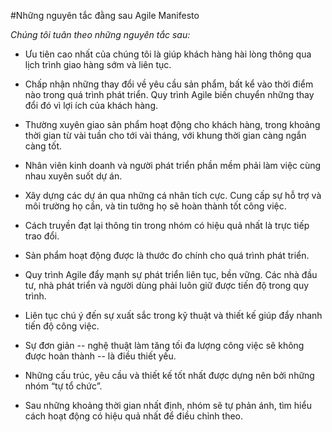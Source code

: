 #Những nguyên tắc đằng sau Agile Manifesto

*Chúng tôi tuân theo những nguyên tắc sau:*

* Ưu tiên cao nhất của chúng tôi là giúp khách hàng hài lòng thông qua lịch trình giao hàng sớm và liên tục.

* Chấp nhận những thay đổi về yêu cầu sản phẩm, bất kể vào thời điểm nào trong quá trình phát triển. Quy trình Agile biến chuyển những thay đổi đó vì lợi ích của khách hàng.

* Thường xuyên giao sản phẩm hoạt động cho khách hàng, trong khoảng thời gian từ vài tuần cho tới vài tháng, với khung thời gian càng ngắn càng tốt.

* Nhân viên kinh doanh và người phát triển phần mềm phải làm việc cùng nhau xuyên suốt dự án.

* Xây dựng các dự án qua những cá nhân tích cực. Cung cấp sự hỗ trợ và môi trường họ cần, và tin tưởng họ sẽ hoàn thành tốt công việc.

* Cách truyền đạt lại thông tin trong nhóm có hiệu quả nhất là trực tiếp trao đổi.

* Sản phẩm hoạt động được là thước đo chính cho quá trình phát triển.

* Quy trình Agile đẩy mạnh sự phát triển liên tục, bền vững. Các nhà đầu tư, nhà phát triển và người dùng phải luôn giữ được tiến độ trong quy trình.

* Liên tục chú ý đến sự xuất sắc trong kỹ thuật và thiết kế giúp đẩy nhanh tiến độ công việc.

* Sự đơn giản -- nghệ thuật làm tăng tối đa lượng công việc sẽ không được hoàn thành -- là điều thiết yếu.

* Những cấu trúc, yêu cầu và thiết kế tốt nhất được dựng nên bởi những nhóm “tự tổ chức”.

* Sau những khoảng thời gian nhất định, nhóm sẽ tự phản ánh, tìm hiểu cách hoạt động có hiệu quả nhất để điều chỉnh theo.
